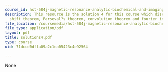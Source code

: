 ```yaml
---
course_id: hst-584j-magnetic-resonance-analytic-biochemical-and-imaging-techniques-spring-2006
description: This resource is the solution 4 for this course which discusses about
  shift theorem, Parseval?s theorem, convolution theorem and fourier integral theorem.
file_location: /coursemedia/hst-584j-magnetic-resonance-analytic-biochemical-and-imaging-techniques-spring-2006/71dccd0dffa09a2c1ea05423c4e92564_solutions4.pdf
file_type: application/pdf
layout: pdf
title: solutions4.pdf
type: course
uid: 71dccd0dffa09a2c1ea05423c4e92564

---
```

None